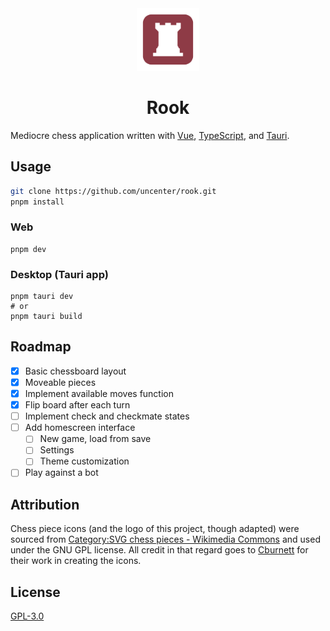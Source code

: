 <div align="center">
  <img src="./assets/rook.png" width="100" />
  <h1>Rook</h1>
</div>

Mediocre chess application written with [Vue](https://vuejs.org/), [TypeScript](https://www.typescriptlang.org/), and [Tauri](https://tauri.app/).

## Usage

```sh
git clone https://github.com/uncenter/rook.git
pnpm install
```

### Web

```
pnpm dev
```

### Desktop (Tauri app)

```
pnpm tauri dev
# or
pnpm tauri build
```

## Roadmap

- [x] Basic chessboard layout
- [x] Moveable pieces
- [x] Implement available moves function
- [x] Flip board after each turn
- [ ] Implement check and checkmate states
- [ ] Add homescreen interface
  - [ ] New game, load from save
  - [ ] Settings
  - [ ] Theme customization
- [ ] Play against a bot

## Attribution

Chess piece icons (and the logo of this project, though adapted) were sourced from [Category:SVG chess pieces - Wikimedia Commons](https://commons.wikimedia.org/wiki/Category:SVG_chess_pieces) and used under the GNU GPL license. All credit in that regard goes to [Cburnett](https://en.wikipedia.org/wiki/User:Cburnett) for their work in creating the icons.

## License

[GPL-3.0](LICENSE)
